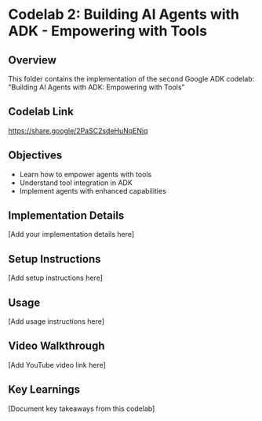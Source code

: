 # Codelab 2: Building AI Agents with ADK - Empowering with Tools

## Overview
This folder contains the implementation of the second Google ADK codelab: "Building AI Agents with ADK: Empowering with Tools"

## Codelab Link
https://share.google/2PaSC2sdeHuNqENjq

## Objectives
- Learn how to empower agents with tools
- Understand tool integration in ADK
- Implement agents with enhanced capabilities

## Implementation Details
[Add your implementation details here]

## Setup Instructions
[Add setup instructions here]

## Usage
[Add usage instructions here]

## Video Walkthrough
[Add YouTube video link here]

## Key Learnings
[Document key takeaways from this codelab]
